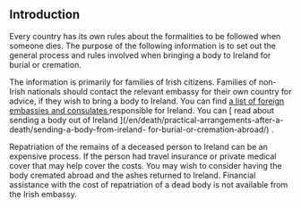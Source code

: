 ##  Introduction

Every country has its own rules about the formalities to be followed when
someone dies. The purpose of the following information is to set out the
general process and rules involved when bringing a body to Ireland for burial
or cremation.

The information is primarily for families of Irish citizens. Families of non-
Irish nationals should contact the relevant embassy for their own country for
advice, if they wish to bring a body to Ireland. You can find [ a list of
foreign embassies and consulates ](https://www.ireland.ie/en/dfa/embassies/)
responsible for Ireland. You can [ read about sending a body out of Ireland
](/en/death/practical-arrangements-after-a-death/sending-a-body-from-ireland-
for-burial-or-cremation-abroad/) .

Repatriation of the remains of a deceased person to Ireland can be an
expensive process. If the person had travel insurance or private medical cover
that may help cover the costs. You may wish to consider having the body
cremated abroad and the ashes returned to Ireland. Financial assistance with
the cost of repatriation of a dead body is not available from the Irish
embassy.
